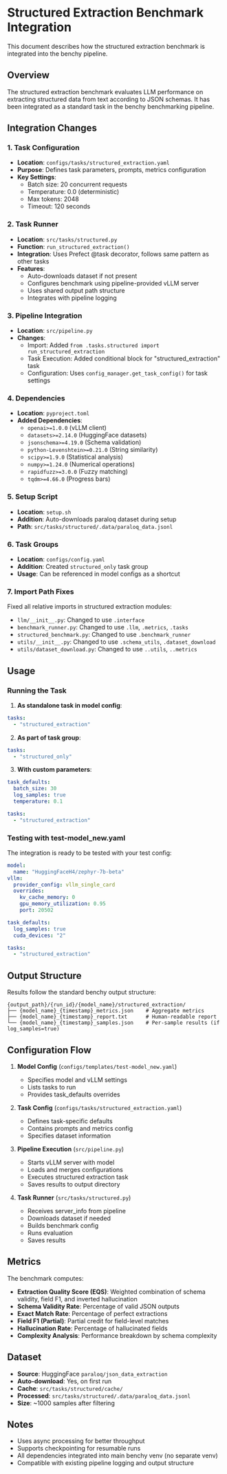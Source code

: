 # Structured Extraction Benchmark Integration

This document describes how the structured extraction benchmark is integrated into the benchy pipeline.

## Overview

The structured extraction benchmark evaluates LLM performance on extracting structured data from text according to JSON schemas. It has been integrated as a standard task in the benchy benchmarking pipeline.

## Integration Changes

### 1. Task Configuration
- **Location**: `configs/tasks/structured_extraction.yaml`
- **Purpose**: Defines task parameters, prompts, metrics configuration
- **Key Settings**:
  - Batch size: 20 concurrent requests
  - Temperature: 0.0 (deterministic)
  - Max tokens: 2048
  - Timeout: 120 seconds

### 2. Task Runner
- **Location**: `src/tasks/structured.py`
- **Function**: `run_structured_extraction()`
- **Integration**: Uses Prefect @task decorator, follows same pattern as other tasks
- **Features**:
  - Auto-downloads dataset if not present
  - Configures benchmark using pipeline-provided vLLM server
  - Uses shared output path structure
  - Integrates with pipeline logging

### 3. Pipeline Integration
- **Location**: `src/pipeline.py`
- **Changes**:
  - Import: Added `from .tasks.structured import run_structured_extraction`
  - Task Execution: Added conditional block for "structured_extraction" task
  - Configuration: Uses `config_manager.get_task_config()` for task settings

### 4. Dependencies
- **Location**: `pyproject.toml`
- **Added Dependencies**:
  - `openai>=1.0.0` (vLLM client)
  - `datasets>=2.14.0` (HuggingFace datasets)
  - `jsonschema>=4.19.0` (Schema validation)
  - `python-Levenshtein>=0.21.0` (String similarity)
  - `scipy>=1.9.0` (Statistical analysis)
  - `numpy>=1.24.0` (Numerical operations)
  - `rapidfuzz>=3.0.0` (Fuzzy matching)
  - `tqdm>=4.66.0` (Progress bars)

### 5. Setup Script
- **Location**: `setup.sh`
- **Addition**: Auto-downloads paraloq dataset during setup
- **Path**: `src/tasks/structured/.data/paraloq_data.jsonl`

### 6. Task Groups
- **Location**: `configs/config.yaml`
- **Addition**: Created `structured_only` task group
- **Usage**: Can be referenced in model configs as a shortcut

### 7. Import Path Fixes
Fixed all relative imports in structured extraction modules:
- `llm/__init__.py`: Changed to use `.interface`
- `benchmark_runner.py`: Changed to use `.llm`, `.metrics`, `.tasks`
- `structured_benchmark.py`: Changed to use `.benchmark_runner`
- `utils/__init__.py`: Changed to use `.schema_utils`, `.dataset_download`
- `utils/dataset_download.py`: Changed to use `..utils`, `..metrics`

## Usage

### Running the Task

1. **As standalone task in model config**:
```yaml
tasks:
  - "structured_extraction"
```

2. **As part of task group**:
```yaml
tasks:
  - "structured_only"
```

3. **With custom parameters**:
```yaml
task_defaults:
  batch_size: 30
  log_samples: true
  temperature: 0.1

tasks:
  - "structured_extraction"
```

### Testing with test-model_new.yaml

The integration is ready to be tested with your test config:
```yaml
model:
  name: "HuggingFaceH4/zephyr-7b-beta"
vllm:
  provider_config: vllm_single_card
  overrides:
    kv_cache_memory: 0
    gpu_memory_utilization: 0.95
    port: 20502

task_defaults:
  log_samples: true
  cuda_devices: "2"

tasks:
  - "structured_extraction"
```

## Output Structure

Results follow the standard benchy output structure:
```
{output_path}/{run_id}/{model_name}/structured_extraction/
├── {model_name}_{timestamp}_metrics.json    # Aggregate metrics
├── {model_name}_{timestamp}_report.txt      # Human-readable report
└── {model_name}_{timestamp}_samples.json    # Per-sample results (if log_samples=true)
```

## Configuration Flow

1. **Model Config** (`configs/templates/test-model_new.yaml`)
   - Specifies model and vLLM settings
   - Lists tasks to run
   - Provides task_defaults overrides

2. **Task Config** (`configs/tasks/structured_extraction.yaml`)
   - Defines task-specific defaults
   - Contains prompts and metrics config
   - Specifies dataset information

3. **Pipeline Execution** (`src/pipeline.py`)
   - Starts vLLM server with model
   - Loads and merges configurations
   - Executes structured extraction task
   - Saves results to output directory

4. **Task Runner** (`src/tasks/structured.py`)
   - Receives server_info from pipeline
   - Downloads dataset if needed
   - Builds benchmark config
   - Runs evaluation
   - Saves results

## Metrics

The benchmark computes:
- **Extraction Quality Score (EQS)**: Weighted combination of schema validity, field F1, and inverted hallucination
- **Schema Validity Rate**: Percentage of valid JSON outputs
- **Exact Match Rate**: Percentage of perfect extractions
- **Field F1 (Partial)**: Partial credit for field-level matches
- **Hallucination Rate**: Percentage of hallucinated fields
- **Complexity Analysis**: Performance breakdown by schema complexity

## Dataset

- **Source**: HuggingFace `paraloq/json_data_extraction`
- **Auto-download**: Yes, on first run
- **Cache**: `src/tasks/structured/cache/`
- **Processed**: `src/tasks/structured/.data/paraloq_data.jsonl`
- **Size**: ~1000 samples after filtering

## Notes

- Uses async processing for better throughput
- Supports checkpointing for resumable runs
- All dependencies integrated into main benchy venv (no separate venv)
- Compatible with existing pipeline logging and output structure

